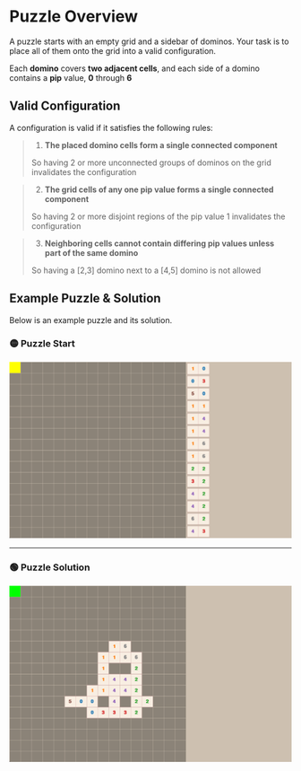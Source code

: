 # Puzzle Overview

A puzzle starts with an empty grid and a sidebar of dominos. Your task is to place all of them onto the grid into a valid configuration.

Each **domino** covers **two adjacent cells**, and each side of a domino contains a **pip** value, **0** through **6**

## Valid Configuration

A configuration is valid if it satisfies the following rules:

> 1) **The placed domino cells form a single connected component**
> 
> So having 2 or more unconnected groups of dominos on the grid invalidates the configuration 

> 2) **The grid cells of any one pip value forms a single connected component**
> 
> So having 2 or more disjoint regions of the pip value 1 invalidates the configuration

> 3) **Neighboring cells cannot contain differing pip values unless part of the same domino**
>
> So having a [2,3] domino next to a [4,5] domino is not allowed


## Example Puzzle & Solution

Below is an example puzzle and its solution.

### 🟡 Puzzle Start

![Puzzle Start](README_stuffs/unsolved.png)

---

### 🟢 Puzzle Solution

![Puzzle Solution](README_stuffs/solved.png)


